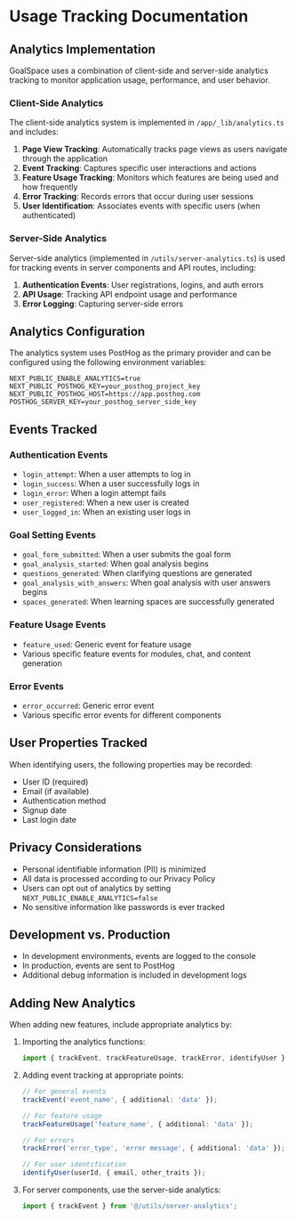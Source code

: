 # Usage Tracking Documentation

## Analytics Implementation

GoalSpace uses a combination of client-side and server-side analytics tracking to monitor application usage, performance, and user behavior.

### Client-Side Analytics

The client-side analytics system is implemented in `/app/_lib/analytics.ts` and includes:

1. **Page View Tracking**: Automatically tracks page views as users navigate through the application
2. **Event Tracking**: Captures specific user interactions and actions
3. **Feature Usage Tracking**: Monitors which features are being used and how frequently
4. **Error Tracking**: Records errors that occur during user sessions
5. **User Identification**: Associates events with specific users (when authenticated)

### Server-Side Analytics

Server-side analytics (implemented in `/utils/server-analytics.ts`) is used for tracking events in server components and API routes, including:

1. **Authentication Events**: User registrations, logins, and auth errors
2. **API Usage**: Tracking API endpoint usage and performance
3. **Error Logging**: Capturing server-side errors

## Analytics Configuration

The analytics system uses PostHog as the primary provider and can be configured using the following environment variables:

```
NEXT_PUBLIC_ENABLE_ANALYTICS=true
NEXT_PUBLIC_POSTHOG_KEY=your_posthog_project_key
NEXT_PUBLIC_POSTHOG_HOST=https://app.posthog.com
POSTHOG_SERVER_KEY=your_posthog_server_side_key
```

## Events Tracked

### Authentication Events
- `login_attempt`: When a user attempts to log in
- `login_success`: When a user successfully logs in
- `login_error`: When a login attempt fails
- `user_registered`: When a new user is created
- `user_logged_in`: When an existing user logs in

### Goal Setting Events
- `goal_form_submitted`: When a user submits the goal form
- `goal_analysis_started`: When goal analysis begins
- `questions_generated`: When clarifying questions are generated
- `goal_analysis_with_answers`: When goal analysis with user answers begins
- `spaces_generated`: When learning spaces are successfully generated

### Feature Usage Events
- `feature_used`: Generic event for feature usage
- Various specific feature events for modules, chat, and content generation

### Error Events
- `error_occurred`: Generic error event
- Various specific error events for different components

## User Properties Tracked

When identifying users, the following properties may be recorded:

- User ID (required)
- Email (if available)
- Authentication method
- Signup date
- Last login date

## Privacy Considerations

- Personal identifiable information (PII) is minimized
- All data is processed according to our Privacy Policy
- Users can opt out of analytics by setting `NEXT_PUBLIC_ENABLE_ANALYTICS=false`
- No sensitive information like passwords is ever tracked

## Development vs. Production

- In development environments, events are logged to the console
- In production, events are sent to PostHog
- Additional debug information is included in development logs

## Adding New Analytics

When adding new features, include appropriate analytics by:

1. Importing the analytics functions:
   ```typescript
   import { trackEvent, trackFeatureUsage, trackError, identifyUser } from '@/app/_lib/analytics';
   ```

2. Adding event tracking at appropriate points:
   ```typescript
   // For general events
   trackEvent('event_name', { additional: 'data' });
   
   // For feature usage
   trackFeatureUsage('feature_name', { additional: 'data' });
   
   // For errors
   trackError('error_type', 'error message', { additional: 'data' });
   
   // For user identification
   identifyUser(userId, { email, other_traits });
   ```

3. For server components, use the server-side analytics:
   ```typescript
   import { trackEvent } from '@/utils/server-analytics';
   ```